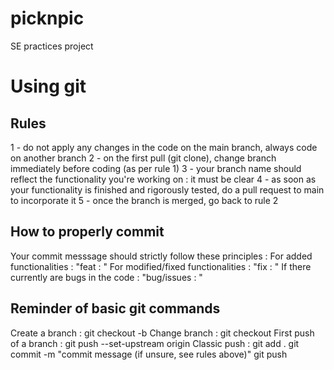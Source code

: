 # picknpic
SE practices project

# Using git
## Rules
1 - do not apply any changes in the code on the main branch, always code on another branch
2 - on the first pull (git clone), change branch immediately before coding (as per rule 1)
3 - your branch name should reflect the functionality you're working on : it must be clear
4 - as soon as your functionality is finished and rigorously tested, do a pull request to main to incorporate it
5 - once the branch is merged, go back to rule 2

## How to properly commit
Your commit messsage should strictly follow these principles : 
For added functionalities : "feat : <brief and clear description>"
For modified/fixed functionalities : "fix : <brief and clear description>"
If there currently are bugs in the code : "bug/issues : <clear description>"

## Reminder of basic git commands
Create a branch : git checkout -b <branch name>
Change branch : git checkout <branch name>
First push of a branch : git push --set-upstream origin <branch name>
Classic push : 
git add .
git commit -m "commit message (if unsure, see rules above)"
git push

